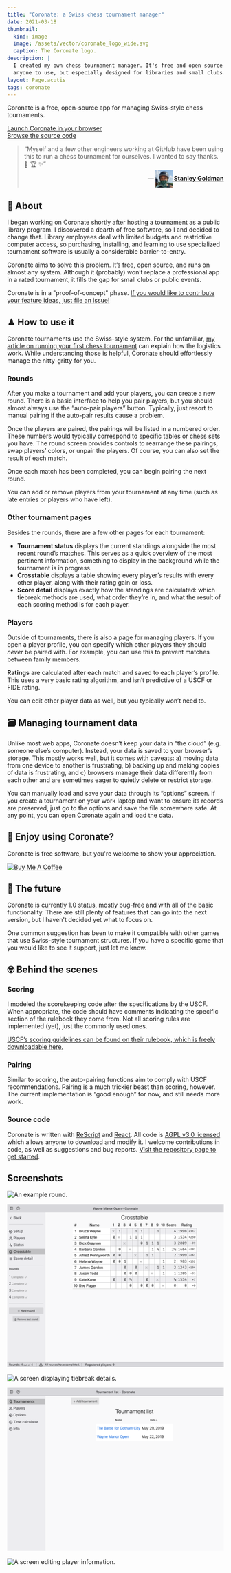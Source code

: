 ```yaml
---
title: "Coronate: a Swiss chess tournament manager"
date: 2021-03-18
thumbnail:
  kind: image
  image: /assets/vector/coronate_logo_wide.svg
  caption: The Coronate logo.
description: |
  I created my own chess tournament manager. It's free and open source for
  anyone to use, but especially designed for libraries and small clubs.
layout: Page.acutis
tags: coronate
---
```


Coronate is a free, open-source app for managing Swiss-style chess tournaments.

<div class="wp-block-button aligncenter download"><a class="button-link__link" href="https://coronate.netlify.app/">Launch Coronate in your browser</a></div>

<div class="wp-block-button aligncenter download"><a class="button-link__link" href="https://github.com/johnridesabike/coronate">Browse the source code</a></div>

<blockquote
  class="has-large-font-size"
  style="margin-bottom: 2em;"
  cite="https://github.com/johnridesabike/coronate/issues/17#issue-815725499">
  <p style="margin-bottom: 0;">
    &ldquo;Myself and a few other engineers working at GitHub have been using
    this to run a chess tournament for ourselves. I wanted to say thanks. 🥇
    🏆 ✨&rdquo;
  </p>
  <p style="font-weight: 700; text-align: right; margin-top: 0;" class="has-small-font-size">
    &mdash;
    <a
      href="https://github.com/johnridesabike/coronate/issues/17#issue-815725499">
      <img
        src="/assets/images/coronate/StanleyGoldman-av.jpg"
        style="vertical-align: middle;"
        class="avatar"
        height="40"
        width="40"
        alt=""
      />
      Stanley Goldman
    </a>
  </p>
</blockquote>

## 🧐 About

I began working on Coronate shortly after hosting a tournament as a public
library program. I discovered a dearth of free software, so I and decided to
change that. Library employees deal with limited budgets and restrictive
computer access, so purchasing, installing, and learning to use specialized
tournament software is usually a considerable barrier-to-entry.

Coronate aims to solve this problem. It’s free, open source, and runs on almost
any system. Although it (probably) won’t replace a professional app in a rated
tournament, it fills the gap for small clubs or public events.

Coronate is in a "proof-of-concept" phase. [If you would like to contribute your
feature ideas, just file an issue!][issues]

[issues]: https://github.com/johnridesabike/coronate/issues

## ♟ How to use it

Coronate tournaments use the Swiss-style system. For the unfamiliar, [my article
on running your first chess tournament][2] can explain how the logistics work.
While understanding those is helpful, Coronate should effortlessly manage the
nitty-gritty for you.

[2]:
  http://programminglibrarian.org/articles/your-library%E2%80%99s-first-chess-tournament-opening-endgame

### Rounds

After you make a tournament and add your players, you can create a new round.
There is a basic interface to help you pair players, but you should almost
always use the “auto-pair players” button. Typically, just resort to manual
pairing if the auto-pair results cause a problem.

Once the players are paired, the pairings will be listed in a numbered order.
These numbers would typically correspond to specific tables or chess sets you
have. The round screen provides controls to rearrange these pairings, swap
players’ colors, or unpair the players. Of course, you can also set the result
of each match.

Once each match has been completed, you can begin pairing the next round.

You can add or remove players from your tournament at any time (such as late
entries or players who have left).

### Other tournament pages

Besides the rounds, there are a few other pages for each tournament:

- **Tournament status** displays the current standings alongside the most recent
  round’s matches. This serves as a quick overview of the most pertinent
  information, something to display in the background while the tournament is in
  progress.
- **Crosstable** displays a table showing every player’s results with every
  other player, along with their rating gain or loss.
- **Score detail** displays exactly how the standings are calculated: which
  tiebreak methods are used, what order they’re in, and what the result of each
  scoring method is for each player.

### Players

Outside of tournaments, there is also a page for managing players. If you open a
player profile, you can specify which other players they should _never_ be
paired with. For example, you can use this to prevent matches between family
members.

**Ratings** are calculated after each match and saved to each player’s profile.
This uses a very basic rating algorithm, and isn’t predictive of a USCF or FIDE
rating.

You can edit other player data as well, but you typically won’t need to.

## 🗃 Managing tournament data

Unlike most web apps, Coronate doesn’t keep your data in “the cloud” (e.g.
someone else’s computer). Instead, your data is saved to your browser’s storage.
This mostly works well, but it comes with caveats: a) moving data from one
device to another is frustrating, b) backing up and making copies of data is
frustrating, and c) browsers manage their data differently from each other and
are sometimes eager to quietly delete or restrict storage.

You can manually load and save your data through its “options” screen. If you
create a tournament on your work laptop and want to ensure its records are
preserved, just go to the options and save the file somewhere safe. At any
point, you can open Coronate again and load the data.

## 🥰 Enjoy using Coronate?

Coronate is free software, but you're welcome to show your appreciation.

<script
  type="text/javascript"
  src="https://cdnjs.buymeacoffee.com/1.0.0/button.prod.min.js"
  data-name="bmc-button"
  data-slug="johnridesabike"
  data-color="#FFDD00"
  data-emoji=""
  data-font="Cookie"
  data-text="Buy me a coffee"
  data-outline-color="#000000"
  data-font-color="#000000"
  data-coffee-color="#ffffff">
</script>
<noscript>
  <a
    href="https://www.buymeacoffee.com/johnridesabike"
    target="_blank">
    <img
      src="https://cdn.buymeacoffee.com/buttons/v2/default-yellow.png"
      alt="Buy Me A Coffee"
      height="60"
      width="217"
      style="height: 60px !important;width: 217px !important;" />
  </a>
</noscript>

## 🌅 The future

Coronate is currently 1.0 status, mostly bug-free and with all of the basic
functionality. There are still plenty of features that can go into the next
version, but I haven't decided yet what to focus on.

One common suggestion has been to make it compatible with other games that use
Swiss-style tournament structures. If you have a specific game that you would
like to see it support, just let me know.

## 🤓 Behind the scenes

### Scoring

I modeled the scorekeeping code after the specifications by the USCF. When
appropriate, the code should have comments indicating the specific section of
the rulebook they come from. Not all scoring rules are implemented (yet), just
the commonly used ones.

[USCF’s scoring guidelines can be found on their rulebook, which is freely downloadable here.](http://www.uschess.org/content/view/7752/369/)

### Pairing

Similar to scoring, the auto-pairing functions aim to comply with USCF
recommendations. Pairing is a much trickier beast than scoring, however. The
current implementation is “good enough” for now, and still needs more work.

### Source code

Coronate is written with [ReScript] and [React]. All code is [AGPL v3.0
licensed][license] which allows anyone to download and modify it. I welcome
contributions in code, as well as suggestions and bug reports. [Visit the
repository page to get started][repo].

[rescript]: https://rescript-lang.org/
[react]: https://reactjs.org/
[license]: https://github.com/johnridesabike/coronate/blob/master/LICENSE
[repo]: https://github.com/johnridesabike/coronate/

## Screenshots

![An example round.](/assets/images/coronate/screenshot-round.png)

![The crosstable screen.](/assets/images/coronate/screenshot-crosstable.png)

![A screen displaying tiebreak details.](/assets/images/coronate/screenshot-score-detail.png)

![The tournament list screen.](/assets/images/coronate/screenshot-tourney-list.png)

![A screen editing player information.](/assets/images/coronate/screenshot-player-edit.png)
